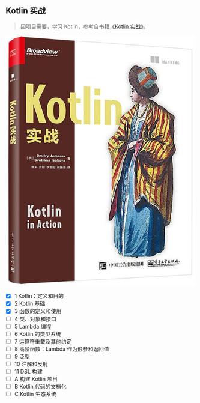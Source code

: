 ## Kotlin 实战

> 因项目需要，学习 Kotlin，参考自书籍[《Kotlin 实战》](https://book.douban.com/subject/27093660/)。
>

![Kotlin in Action](assets/s29499733.jpg)

- [x] 1 Kotlin：定义和目的
- [x] 2 Kotlin 基础
- [x] 3 函数的定义和使用
- [ ] 4 类、对象和接口
- [ ] 5 Lambda 编程
- [ ] 6 Kotlin 的类型系统
- [ ] 7 运算符重载及其他约定
- [ ] 8 高阶函数：Lambda 作为形参和返回值
- [ ] 9 泛型
- [ ] 10 注解和反射
- [ ] 11 DSL 构建
- [ ] A 构建 Kotlin 项目
- [ ] B Kotlin 代码的文档化
- [ ] C Kotlin 生态系统
